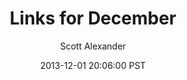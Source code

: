 ---
layout: podcast
title: "Links for December"
author: Scott Alexander
description: https://slatestarcodex.com/2013/12/01/links-for-december/
date: 2013-12-01 20:06:00 PST
length: 151974
duration: 38
guid: links-for-december
---